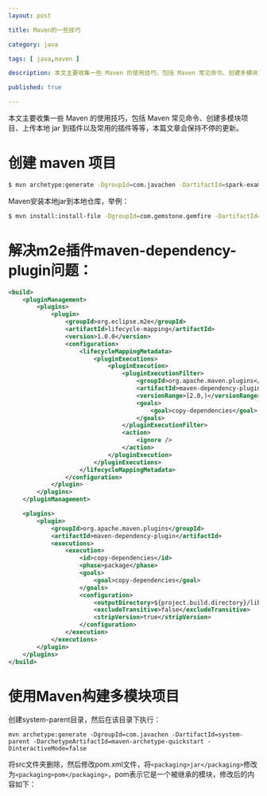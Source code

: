 ```yaml
---
layout: post

title: Maven的一些技巧

category: java

tags: [ java,maven ]

description: 本文主要收集一些 Maven 的使用技巧，包括 Maven 常见命令、创建多模块项目、上传本地 jar 到插件以及常用的插件等等，本篇文章会保持不停的更新。

published: true

---
```


本文主要收集一些 Maven 的使用技巧，包括 Maven 常见命令、创建多模块项目、上传本地 jar 到插件以及常用的插件等等，本篇文章会保持不停的更新。

# 创建 maven 项目

~~~bash
$ mvn archetype:generate -DgroupId=com.javachen -DartifactId=spark-examples -DarchetypeArtifactId=maven-archetype-quickstart -DinteractiveMode=false
~~~

Maven安装本地jar到本地仓库，举例：

~~~bash
$ mvn install:install-file -DgroupId=com.gemstone.gemfire -DartifactId=gfsh -Dversion=6.6 -Dpackaging=jar -Dfile=/backup/gfsh-6.6.jar
~~~

# 解决m2e插件maven-dependency-plugin问题：

~~~xml
<build>
    <pluginManagement>
        <plugins>
            <plugin>
                <groupId>org.eclipse.m2e</groupId>
                <artifactId>lifecycle-mapping</artifactId>
                <version>1.0.0</version>
                <configuration>
                    <lifecycleMappingMetadata>
                        <pluginExecutions>
                            <pluginExecution>
                                <pluginExecutionFilter>
                                    <groupId>org.apache.maven.plugins</groupId>
                                    <artifactId>maven-dependency-plugin</artifactId>
                                    <versionRange>[2.0,)</versionRange>
                                    <goals>
                                        <goal>copy-dependencies</goal>
                                    </goals>
                                </pluginExecutionFilter>
                                <action>
                                    <ignore />
                                </action>
                            </pluginExecution>
                        </pluginExecutions>
                    </lifecycleMappingMetadata>
                </configuration>
            </plugin>
        </plugins>
    </pluginManagement>

    <plugins>
        <plugin>
            <groupId>org.apache.maven.plugins</groupId>
            <artifactId>maven-dependency-plugin</artifactId>
            <executions>
                <execution>
                    <id>copy-dependencies</id>
                    <phase>package</phase>
                    <goals>
                        <goal>copy-dependencies</goal>
                    </goals>
                    <configuration>
                        <outputDirectory>${project.build.directory}/lib</outputDirectory>
                        <excludeTransitive>false</excludeTransitive>
                        <stripVersion>true</stripVersion>
                    </configuration>
                </execution>
            </executions>
        </plugin>
    </plugins>
</build>
~~~

# 使用Maven构建多模块项目

创建system-parent目录，然后在该目录下执行：

    mvn archetype:generate -DgroupId=com.javachen -DartifactId=system-parent -DarchetypeArtifactId=maven-archetype-quickstart -DinteractiveMode=false

将src文件夹删除，然后修改pom.xml文件，将`<packaging>jar</packaging>`修改为`<packaging>pom</packaging>`，pom表示它是一个被继承的模块，修改后的内容如下：


